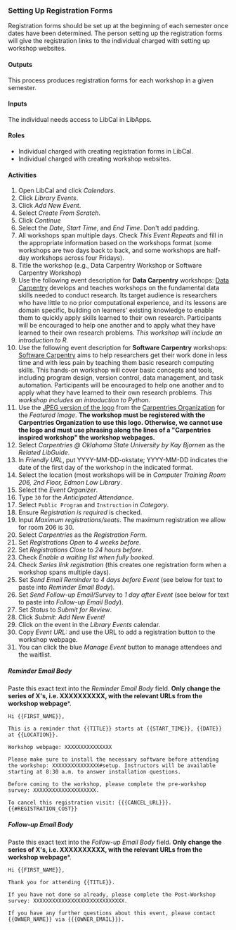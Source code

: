 ### Setting Up Registration Forms

Registration forms should be set up at the beginning of each semester once dates have been determined. The person setting up the registration forms will give the registration links to the individual charged with setting up workshop websites.

#### Outputs
This process produces registration forms for each workshop in a given semester.

#### Inputs
The individual needs access to LibCal in LibApps.

#### Roles
- Individual charged with creating registration forms in LibCal.
- Individual charged with creating workshop websites.

#### Activities
1. Open LibCal and click *Calendars*.
1. Click *Library Events*.
1. Click *Add New Event*.
1. Select *Create From Scratch*.
1. Click *Continue*
1. Select the *Date*, *Start Time*, and *End Time*. Don't add padding.
1. All workshops span multiple days. Check *This Event Repeats* and fill in the appropriate information based on the workshops format (some workshops are two days back to back, and some workshops are half-day workshops across four Fridays).
1. Title the workshop (e.g., Data Carpentry Workshop or Software Carpentry Workshop)
1. Use the following event description for **Data Carpentry** workshops: [Data Carpentry](https://datacarpentry.org/) develops and teaches workshops on the fundamental data skills needed to conduct research. Its target audience is researchers who have little to no prior computational experience, and its lessons are domain specific, building on learners' existing knowledge to enable them to quickly apply skills learned to their own research. Participants will be encouraged to help one another and to apply what they have learned to their own research problems. *This workshop will include an introduction to R.*
1. Use the following event description for **Software Carpentry** workshops: [Software Carpentry](https://software-carpentry.org/) aims to help researchers get their work done in less time and with less pain by teaching them basic research computing skills. This hands-on workshop will cover basic concepts and tools, including program design, version control, data management, and task automation. Participants will be encouraged to help one another and to apply what they have learned to their own research problems. *This workshop includes an introduction to Python.*
1. Use the [JPEG version of the logo](https://okstate-library.github.io/docs/carpentries/TheCarpentries.jpg) from the [Carpentries Organization](https://carpentries.org/) for the *Featured Image*. **The workshop must be registered with the Carpentries Organization to use this logo. Otherwise, we cannot use the logo and must use phrasing along the lines of a "Carpentries inspired workshop" the workshop webpages.**
1. Select *Carpentries @ Oklahoma State University by Kay Bjornen* as the *Related LibGuide*.
1. In *Friendly URL*, put YYYY-MM-DD-okstate; YYYY-MM-DD indicates the date of the first day of the workshop in the indicated format.
1. Select the location (most workshops will be in *Computer Training Room 206, 2nd Floor, Edmon Low Library*.
1. Select the *Event Organizer*.
1. Type `30` for the *Anticipated Attendance*.
1. Select `Public Program` and `Instruction` in *Category*.
1. Ensure *Registration is required* is checked.
1. Input *Maximum registrations/seats*. The maximum registration we allow for room 206 is 30.
1. Select *Carpentries* as the *Registration Form*.
1. Set *Registrations Open* to *4 weeks before*.
1. Set *Registrations Close* to *24 hours before*.
1. Check *Enable a waiting list when fully booked*.
1. Check *Series link registration* (this creates one registration form when a workshop spans multiple days).
1. Set *Send Email Reminder* to *4 days before Event* (see below for text to paste into *Reminder Email Body*).
1. Set *Send Follow-up Email/Survey* to *1 day after Event* (see below for text to paste into *Follow-up Email Body*).
1. Set *Status* to *Submit for Review*.
1. Click *Submit: Add New Event!*
1. Click on the event in the *Library Events* calendar.
1. Copy *Event URL:* and use the URL to add a registration button to the workshop webpage.
1. You can click the blue *Manage Event* button to manage attendees and the waitlist.

##### Reminder Email Body
Paste this exact text into the *Reminder Email Body* field. **Only change the series of X's, i.e. XXXXXXXXXX, with the relevant URLs from the workshop webpage***.
```
Hi {{FIRST_NAME}}, 
			
This is a reminder that {{TITLE}} starts at {{START_TIME}}, {{DATE}} at {{LOCATION}}.

Workshop webpage: XXXXXXXXXXXXXXX

Please make sure to install the necessary software before attending the workshop: XXXXXXXXXXXXXXX#setup. Instructors will be available starting at 8:30 a.m. to answer installation questions.

Before coming to the workshop, please complete the pre-workshop survey: XXXXXXXXXXXXXXXXXXXX.

To cancel this registration visit: {{{CANCEL_URL}}}.{{#REGISTRATION_COST}}
```

##### Follow-up Email Body
Paste this exact text into the *Follow-up Email Body* field. **Only change the series of X's, i.e. XXXXXXXXXX, with the relevant URLs from the workshop webpage***.
```
Hi {{FIRST_NAME}}, 
			
Thank you for attending {{TITLE}}. 

If you have not done so already, please complete the Post-Workshop survey: XXXXXXXXXXXXXXXXXXXXXXXXXXXXX.

If you have any further questions about this event, please contact {{OWNER_NAME}} via {{{OWNER_EMAIL}}}.
```


